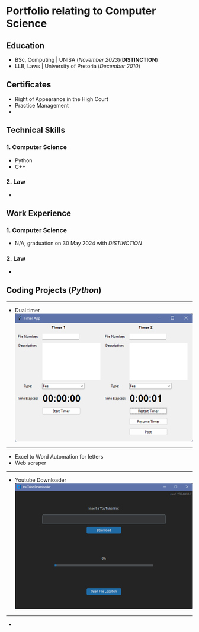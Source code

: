# Portfolio relating to Computer Science

## Education
- BSc, Computing | UNISA (_November 2023_)(**DISTINCTION**)
- LLB, Laws	| University of Pretoria (_December 2010_)

## Certificates 
- Right of Appearance in the High Court
- Practice Management
- 

## Technical Skills
### 1. Computer Science
- Python
- C++

### 2. Law
- 

## Work Experience
### 1. Computer Science
- N/A, graduation on 30 May 2024 with _DISTINCTION_

### 2. Law
- 

## Coding Projects (_Python_)
____
- Dual timer
![1](/img/screenshot.100.png?raw=true)
____

- Excel to Word Automation for letters
- Web scraper
____
- Youtube Downloader
![1](/img/screenshot.99.png?raw=true)
____
- 
